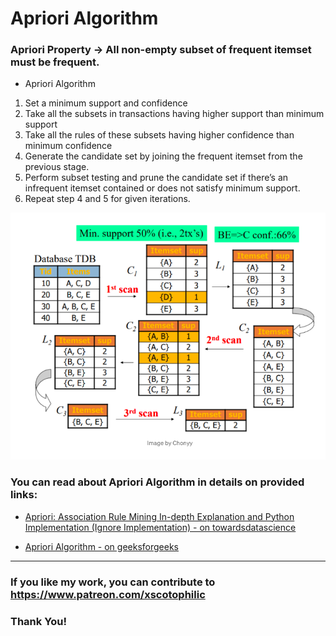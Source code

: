 # Apriori Algorithm

### Apriori Property -> All non-empty subset of frequent itemset must be frequent.

- Apriori Algorithm
1. Set a minimum support and confidence
2. Take all the subsets in transactions having higher support than minimum support
3. Take all the rules of these subsets having higher confidence than minimum confidence
4. Generate the candidate set by joining the frequent itemset from the previous stage.
5. Perform subset testing and prune the candidate set if there’s an infrequent itemset contained or does not satisfy minimum support.
6. Repeat step 4 and 5 for given iterations.

<img src="Apriori0.png" />

### You can read about Apriori Algorithm in details on provided links: 

- [Apriori: Association Rule Mining In-depth Explanation and Python Implementation (Ignore Implementation) - on towardsdatascience](https://towardsdatascience.com/apriori-association-rule-mining-explanation-and-python-implementation-290b42afdfc6)

- [Apriori Algorithm - on geeksforgeeks](https://www.geeksforgeeks.org/apriori-algorithm/)

---

### If you like my work, you can contribute to https://www.patreon.com/xscotophilic

### Thank You!